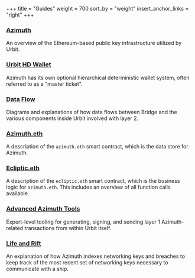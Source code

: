 +++
title = "Guides"
weight = 700
sort_by = "weight"
insert_anchor_links = "right"
+++

### [Azimuth](/system/identity/azimuth)

An overview of the Ethereum-based public key infrastructure utilized by Urbit.

### [Urbit HD Wallet](/system/identity/hd-wallet)

Azimuth has its own optional hierarchical deterministic wallet system, often
referred to as a "master ticket".

### [Data Flow](/system/identity/flow)

Diagrams and explanations of how data flows between Bridge and the various
components inside Urbit involved with layer 2.

### [Azimuth.eth](/system/identity/reference/azimuth-eth)

A description of the `azimuth.eth` smart contract, which is the data store for
Azimuth.

### [Ecliptic.eth](/system/identity/reference/ecliptic)

A description of the `ecliptic.eth` smart contract, which is the business logic
for `azimuth.eth`. This includes an overview of all function calls available.

### [Advanced Azimuth Tools](/system/identity/advanced-azimuth-tools)

Expert-level tooling for generating, signing, and sending layer 1 Azimuth-related
transactions from within Urbit itself.

### [Life and Rift](/system/identity/azimuth)

An explanation of how Azimuth indexes networking keys and breaches to keep track
of the most recent set of networking keys necessary to communicate with a ship.
